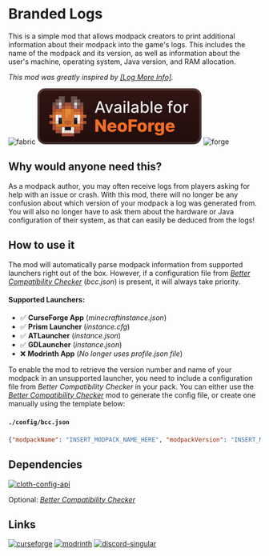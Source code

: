 # **Branded Logs**

This is a simple mod that allows modpack creators to print additional information about their modpack into the game's logs. This includes the name of the modpack and its version, as well as information about the user's machine, operating system, Java version, and RAM allocation.

*This mod was greatly inspired by [[Log More Info]](https://github.com/FederAndInk/log_more_info).*

![fabric](https://cdn.jsdelivr.net/npm/@intergrav/devins-badges@3/assets/cozy/supported/fabric_vector.svg)
![neoforge](https://raw.githubusercontent.com/thomasglasser/thomasglasser/refs/heads/main/files/badges/cozy/supported/neoforge_vector.svg)
![forge](https://cdn.jsdelivr.net/npm/@intergrav/devins-badges@3/assets/cozy/supported/forge_vector.svg)

## **Why would anyone need this?**

As a modpack author, you may often receive logs from players asking for help with an issue or crash. With this mod, there will no longer be any confusion about which version of your modpack a log was generated from. You will also no longer have to ask them about the hardware or Java configuration of their system, as that can easily be deduced from the logs!

## **How to use it**

The mod will automatically parse modpack information from supported launchers right out of the box. However, if a configuration file from *[Better Compatibility Checker](https://www.curseforge.com/minecraft/mc-mods/better-compatibility-checker)* (*bcc.json*) is present, it will always take priority.

#### Supported Launchers:

* ✅ **CurseForge App** (*minecraftinstance.json*)
* ✅ **Prism Launcher** (*instance.cfg*)
* ✅ **ATLauncher** (*instance.json*)
* ✅ **GDLauncher** (*instance.json*)
* ❌ **Modrinth App** (*No longer uses profile.json file*)

To enable the mod to retrieve the version number and name of your modpack in an unsupported launcher, you need to include a configuration file from *Better Compatibility Checker* in your pack. You can either use the *[Better Compatibility Checker](https://www.curseforge.com/minecraft/mc-mods/better-compatibility-checker)* mod to generate the config file, or create one manually using the template below:

#### `./config/bcc.json`
```json
{"modpackName": "INSERT_MODPACK_NAME_HERE", "modpackVersion": "INSERT_MODPACK_VERSION_HERE"}
```

## **Dependencies**

[![cloth-config-api](https://cdn.jsdelivr.net/npm/@intergrav/devins-badges@3/assets/cozy/requires/cloth-config-api_vector.svg)](https://modrinth.com/mod/cloth-config)

Optional: *[Better Compatibility Checker](https://www.curseforge.com/minecraft/mc-mods/better-compatibility-checker)*

## **Links**

[![curseforge](https://cdn.jsdelivr.net/npm/@intergrav/devins-badges@3/assets/cozy/available/curseforge_vector.svg)](https://www.curseforge.com/minecraft/mc-mods/branded-logs)
[![modrinth](https://cdn.jsdelivr.net/npm/@intergrav/devins-badges@3/assets/cozy/available/modrinth_vector.svg)](https://modrinth.com/mod/branded-logs)
[![discord-singular](https://cdn.jsdelivr.net/npm/@intergrav/devins-badges@3/assets/cozy/social/discord-singular_vector.svg)](https://discord.gg/Kss5gBgeDA)
